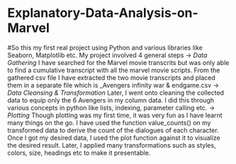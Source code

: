 # Explanatory-Data-Analysis-on-Marvel
#So this my first real project using Python and various libraries like Seaborn, Matplotlib etc.
My project involved 4 general steps
-> _Data Gathering_
   I have searched for the Marvel movie transcrits but was only able to find a cumulative transcript with all the marvel movie scripts.
   From the gathered csv file I have extracted the two movie transcripts and placed them in a separate file which is _Avengers infinity war & endgame.csv
-> _Data Cleansing & Transformation_
   Later, I went onto cleaning the collected data to equip only the 6 Avengers in my column data. I did this through various concepts in python like lists, indexing, parameter calling etc.
-> _Plotting_
   Though plotting was my first time, it was very fun as I have learnt many things on the go. I have used the function value_counts() on my transformed data to derive the count of the dialogues of each character. Once I got my desired data, I used the plot function against it to visualize the desired result. Later, I applied many transformations such as styles, colors, size, headings etc to make it presentable.

